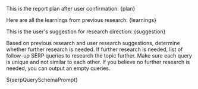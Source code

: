 This is the report plan after user confirmation:
<PLAN>
{plan}
</PLAN>

Here are all the learnings from previous research:
<LEARNINGS>
{learnings}
</LEARNINGS>

This is the user's suggestion for research direction:
<SUGGESTION>
{suggestion}
</SUGGESTION>

Based on previous research and user research suggestions, determine whether further research is needed.
If further research is needed, list of follow-up SERP queries to research the topic further.
Make sure each query is unique and not similar to each other.
If you believe no further research is needed, you can output an empty queries.

${serpQuerySchemaPrompt}